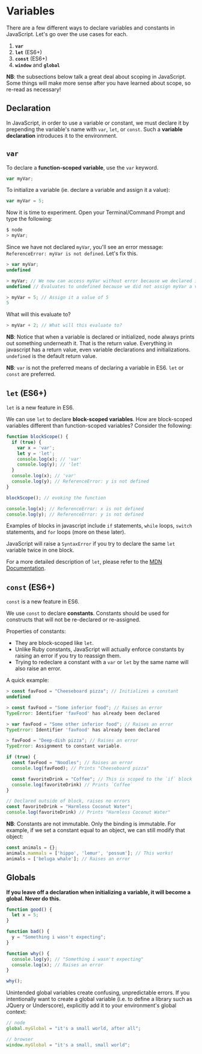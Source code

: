 # Variables

There are a few different ways to declare variables and constants in JavaScript. Let's go over the use cases for each.

1. **`var`**
2. **`let`** (ES6+)
3. **`const`** (ES6+)
4. **`window`** and **`global`**

**NB**: the subsections below talk a great deal about scoping in JavaScript. Some things will make more sense after you have learned about scope, so re-read as necessary!

## Declaration

In JavaScript, in order to use a variable or constant, we must declare it by prepending the variable's name with `var`, `let`, or `const`. Such a **variable declaration** introduces it to the environment.

## `var`

To declare a **function-scoped variable**, use the `var` keyword.

```javascript
var myVar;
```

To initialize a variable (ie. declare a variable and assign it a value):

```javascript
var myVar = 5;
```

Now it is time to experiment. Open your Terminal/Command Prompt and type the following:

```javascript
$ node
> myVar;
```

Since we have not declared `myVar`, you'll see an error message: `ReferenceError: myVar is not defined`. Let's fix this.

```javascript
> var myVar;
undefined

> myVar; // We now can access myVar without error because we declared it.
undefined // Evaluates to undefined because we did not assign myVar a value

> myVar = 5; // Assign it a value of 5
5
```

What will this evaluate to?

```js
> myVar + 2; // What will this evaluate to?
```

**NB**: Notice that when a variable is declared or initialized, node always
prints out something underneath it. That is the return value. Everything in
javascript has a return value, even variable declarations and initializations.
`undefined` is the default return value.

**NB**: `var` is not the preferred means of declaring a variable in ES6. `let` or `const` are preferred.

## `let` (ES6+)

`let` is a new feature in ES6.

We can use `let` to declare **block-scoped variables**. How are block-scoped variables different than function-scoped variables? Consider the following:

```javascript
function blockScope() {
  if (true) {
    var x = 'var';
    let y = 'let';
    console.log(x); // 'var'
    console.log(y); // 'let'
  }
  console.log(x); // 'var'
  console.log(y); // ReferenceError: y is not defined
}

blockScope(); // evoking the function

console.log(x); // ReferenceError: x is not defined
console.log(y); // ReferenceError: y is not defined
```

Examples of blocks in javascript include `if` statements, `while` loops, `switch` statements, and `for` loops (more on these later).

JavaScript will raise a `SyntaxError` if you try to declare the same `let` variable twice in one block.

For a more detailed description of `let`, please refer to the [MDN Documentation][mdn-let].

[mdn-let]:https://developer.mozilla.org/en-US/docs/Web/JavaScript/Reference/Statements/let

## `const` (ES6+)

`const` is a new feature in ES6.

We use `const` to declare **constants**. Constants should be used for constructs that will not be re-declared or re-assigned.

Properties of constants:
* They are block-scoped like `let`.
* Unlike Ruby constants, JavaScript will actually enforce constants by raising an error if you try to reassign them.
* Trying to redeclare a constant with a `var` or `let` by the same name will also raise an error.

A quick example:
```javascript
> const favFood = "Cheeseboard pizza"; // Initializes a constant
undefined

> const favFood = "Some inferior food"; // Raises an error
TypeError: Identifier 'favFood' has already been declared

> var favFood = "Some other inferior food"; // Raises an error
TypeError: Identifier 'favFood' has already been declared

> favFood = "Deep-dish pizza"; // Raises an error
TypeError: Assignment to constant variable.
```

```js
if (true) {
  const favFood = "Noodles"; // Raises an error
  console.log(favFood); // Prints "Cheeseboard pizza"

  const favoriteDrink = "Coffee"; // This is scoped to the `if` block
  console.log(favoriteDrink) // Prints `Coffee`
}

// Declared outside of block, raises no errors
const favoriteDrink = "Harmless Coconut Water";
console.log(favoriteDrink) // Prints "Harmless Coconut Water"
```

**NB**: Constants are not immutable. Only the binding is immutable. For example, if we set a constant equal to an object, we can still modify that object:

```javascript
const animals = {};
animals.mammals = ['hippo', 'lemur', 'possum']; // This works!
animals = ['beluga whale']; // Raises an error
```

## Globals

**If you leave off a declaration when initializing a variable, it will become a global. Never do this.**

```js
function good() {
  let x = 5;
}

function bad() {
  y = "Something i wasn't expecting";
}

function why() {
  console.log(y); // "Something i wasn't expecting"
  console.log(x); // Raises an error
}

why();
```

Unintended global variables create confusing, unpredictable errors. If you
intentionally want to create a global variable (i.e. to define a library such as
JQuery or Underscore), explicitly add it to your environment's global context:

```js
// node
global.myGlobal = "it's a small world, after all";

// browser
window.myGlobal = "it's a small, small world";
```
